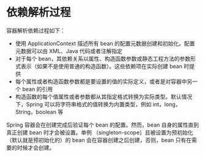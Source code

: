 # 依赖解析过程

容器解析依赖过程如下：

- 使用 ApplicationContext 描述所有 bean 的配置元数据创建和初始化。配置元数据可以由 XML、Java 代码或者注解指定
- 对于每个 bean，其依赖关系以属性、构造函数参数或静态工程方法的参数形式表示（如果不是使用普通的构造函数）。这些依赖项在实际创建 bean 时提供
- 每个属性或者构造函数参数都是要设置的值的实际定义，或者是对容器中另一个 bean 的引用
- 构造函数的每个值属性或者参数都从其指定格式转换为实际类型。默认情况下，Spring 可以将字符串格式的值转换为内置类型，例如 int，long，String，boolean 等

Spring 容器会在创建完成后验证每个 bean 的配置。然而，bean 自身的属性直到真正创建 bean 时才会被设置。单例 （singleton-scope）且被设置为预初始化（默认就是预初始化的）的 bean 会在容器创建之后创建，否则，bean 只有在需要的时候才会创建。

